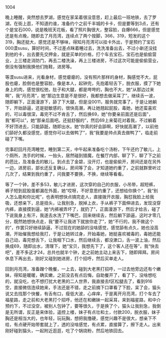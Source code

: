 1004

晚上睡醒，突然想去罗湖，感觉在家呆着很没意思，赶上最后一班地铁，去了罗湖，在街上逛，不知道约谁，准备约个之前千丰城的卡卡，但是要等到3点，还有个是宝石000，说是晚班天花板，看了照片胸很大，整容脸，自爆666，但是感觉还是有点晚，随即去了月亮湾，连续点了两个按脚，366，319，短发的这个319，胸还挺大，感觉还是不够味，得知月亮湾可以挂卡外出，于是预约了宝石000漠susu，算好时间，不过差点眯着睡过去，洗洗准备出去，不过小新还没挂到他的卡，出去要先交押金，就是买单的价格，打个车去宝石，宝石也是偷偷营业，上三楼走消防门，再去二楼洗澡，再上三楼进房，不过这次可能是偷偷营业，倒没有强制我换他们拖鞋，进房等。

等漠susu进来，光看身材，感觉瘪瘪的，没有照片那样的身材，胸感觉不大，屁股也瘪，脸倒也是整容脸，像是本人，起钟完，先抱着轻舌下，脱衣服，摸了下她身上的肉，感觉很松弛，肚子和大腿，都是垮垮的，胸也不大，她“从那边过来啊”，我“月亮湾”，她“那边生意是不是很好，我都想去做采耳了”，继续舌一波，随即躺下，正面漫游下，舔了下大腿，但是没0011，服务就完事了，于是让她躺下，开始舔逼，还是挺敏感的，很快高潮，再让她翘起屁股，毒她，她还蛮喜欢的，可以毒很深，毒完不过不肯舌了，然后换69，她"你要亲前面还是后面"，我“都可以”，她“那亲后面吧。还挺舒服的”，然后69上来菊花对着我，不过躺着不好顶进去，只能舔舐，随即出水。她“你真的好会舔啊，好快就高潮了，以前他们舔好久都没感觉，感觉你可以去做鸭了”，我“我要是帅点真去做鸭了”，临走前碰了下嘴。

完事赶回月亮湾睡觉，睡到第二天，中午起来准备吃个汤粉，下午还约了敏儿，上个厕所，洗手的时候，一抬头，居然碰到猎魔，在餐厅内部，聊了下，聊了下之前的芭比，及准备去的敏儿。到点去了金碧，没开灯，也是偷偷开，房间还是在另外一边，进房前，部长还反复确认，房间等了会，才知道她约重了，之前就群里听过几次了，结果到我约重了，问我要不要换，不换，继续等看看。

等了一个钟，差不多53，敏儿才进房，这次穿的自己的衣服，小吊带，超短裤，裤子短到屁股蛋都漏在外面，她“哎呀，不好意思约重了，还想给你换个”，我“别人怎么能和你比呢”，也表明想快点搞完走人，直接拨开衣服，胸怼我脸上给我吸，还想亲下，总是扭头，让我别急，脱掉上衣，手从裤子下面伸进去，发现没穿内裤，直接摸到逼，她“内裤被弄坏了，就扔了”，正面漫游下，然后才给舌，碰了下说我身上有汗，我遂去水洗了下嘴巴，回来继续舌，然后躺下舔逼，这时才零几分，既然她想快点走，我“要不让我进下就放你走了”，她“不行的，我不做这个的”，作罢只好继续舔逼，不过现在的她舔的没啥感觉，感觉舔有点久，她也没高潮，开始催我想给我打，于是让她转过身，开始毒她，她挺喜欢被毒的，毒她还能自己动，毒完想舌下，让我咽下口水，然后继续舌，都没漱口，舌一波上油，然后换成69，随即出水，清理下，她“宝贝，我想先下了，这个客人还在等”，我“快去吧”，差不多这才24，总共也就半个钟，走之前她主动上来舌下，随即拜拜。房间休息下再出去，刚好又碰到她进房，打个招呼，然后买单走人。

回到月亮湾，准备蹭个晚餐，一上去，碰到大老黑打招呼，一过去他旁边还有个嫩妹，得知是暖暖，确实嫩，之前没去有点后悔，自助餐开了，看了下，没啥想吃的，就没吃，也不想打扰大老黑的二人世界，我直接去f区松腿去了，看到916空，直接微信连续她来，手法还是不错，走之前摘下口罩看了下脸，呆了会，猫头说又去找那个快餐，有舌有口，瘦低大波，心痒痒，于是离开月亮湾，打个车去了福星路，走之前和大老黑打个招呼，他还在和嫩妹一起采耳，来到福星路，和中介预约下，不过没空，被别人包钟了，要等很久，于是换了个，猫头让我别急，我倒是无所谓，反正是来体验，遥控上楼，妹子有点壮和土，付款200，脱衣服，妹子胸还是相当大的，也年轻，玩玩胸，想把我撸硬，感觉兴趣不是很大，想亲下不给，有点硬开始带套就上了，透的没啥感觉，有点累，直接算了，擦下走人。出来刚好碰到猫头，一起附近逛逛，吃了个锅烧粉，然后地铁回去。